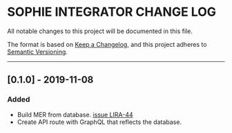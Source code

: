 # SOPHIE INTEGRATOR CHANGE LOG
All notable changes to this project will be documented in this file.

The format is based on [Keep a Changelog](https://keepachangelog.com/en/1.0.0/),
and this project adheres to [Semantic Versioning](https://semver.org/spec/v2.0.0.html).

---
## [0.1.0] - 2019-11-08
### Added
- Build MER from database. [issue LIRA-44](https://autoit-stefanini.atlassian.net/browse/LIRA-44)
- Create API route with GraphQL that reflects the database.
